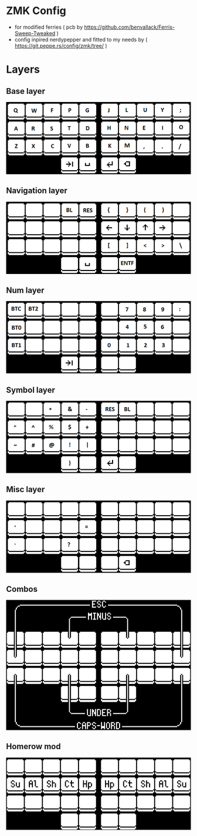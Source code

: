 # ZMK Config
- for modified ferries ( pcb by https://github.com/benvallack/Ferris-Sweep-Tweaked )
- config inpired nerdypepper and fitted to my needs by ( https://git.peppe.rs/config/zmk/tree/ )

# Layers

## Base layer
![Base layer](/pics/base.png "Base layer")

## Navigation layer
![Nav layer](/pics/nav.png "Navigation layer")

## Num layer
![Num layer](/pics/num.png "Numpad layer")

## Symbol layer
![Sym layer](/pics/sym.png "Symbol layer")

## Misc layer
![Misc layer](/pics/misc.png "Misc layer")

## Combos
![Combos](/pics/combos.png "Combos")

## Homerow mod
![Homerow mod](/pics/homerow.png "Homerow mods")
